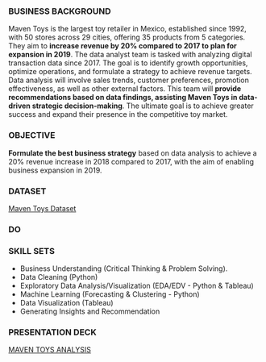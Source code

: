 ### BUSINESS BACKGROUND ###
Maven Toys is the largest toy retailer in Mexico, established since 1992, with 50 stores across 29 cities, offering 35 products from 5 categories. They aim to **increase revenue by 20% compared to 2017 to plan for expansion in 2019**.
The data analyst team is tasked with analyzing digital transaction data since 2017. The goal is to identify growth opportunities, optimize operations, and formulate a strategy to achieve revenue targets.
Data analysis will involve sales trends, customer preferences, promotion effectiveness, as well as other external factors. This team will **provide recommendations based on data findings, assisting Maven Toys in data-driven strategic decision-making**. The ultimate goal is to achieve greater success and expand their presence in the competitive toy market.

### OBJECTIVE ###
**Formulate the best business strategy** based on data analysis to achieve a 20% revenue increase in 2018 compared to 2017, with the aim of enabling business expansion in 2019.

### DATASET ###
[Maven Toys Dataset](https://github.com/aqhbarhabib4/Market-Analysis-and-Strategy-Development-for-Maven-Toys/tree/main/Dataset)

### DO ###

### SKILL SETS ###
* Business Understanding (Critical Thinking & Problem Solving).
* Data Cleaning (Python)
* Exploratory Data Analysis/Visualization (EDA/EDV - Python & Tableau)
* Machine Learning (Forecasting & Clustering - Python)
* Data Visualization (Tableau)
* Generating Insights and Recommendation 

### PRESENTATION DECK ###
[MAVEN TOYS ANALYSIS](https://drive.google.com/file/d/1Ww_0zNW7MFBCajMN8tBCgdR-YltXqIe5/view?usp=drive_link)
